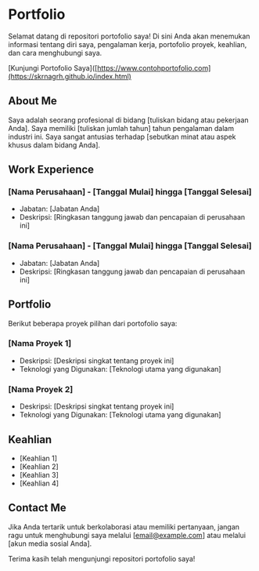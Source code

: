 # Portfolio

Selamat datang di repositori portofolio saya! Di sini Anda akan menemukan informasi tentang diri saya, pengalaman kerja, portofolio proyek, keahlian, dan cara menghubungi saya.

[Kunjungi Portofolio Saya]([https://www.contohportofolio.com](https://skrnagrh.github.io/index.html)

## About Me

Saya adalah seorang profesional di bidang [tuliskan bidang atau pekerjaan Anda]. Saya memiliki [tuliskan jumlah tahun] tahun pengalaman dalam industri ini. Saya sangat antusias terhadap [sebutkan minat atau aspek khusus dalam bidang Anda].

## Work Experience

### [Nama Perusahaan] - [Tanggal Mulai] hingga [Tanggal Selesai]
- Jabatan: [Jabatan Anda]
- Deskripsi: [Ringkasan tanggung jawab dan pencapaian di perusahaan ini]

### [Nama Perusahaan] - [Tanggal Mulai] hingga [Tanggal Selesai]
- Jabatan: [Jabatan Anda]
- Deskripsi: [Ringkasan tanggung jawab dan pencapaian di perusahaan ini]

## Portfolio

Berikut beberapa proyek pilihan dari portofolio saya:

### [Nama Proyek 1]
- Deskripsi: [Deskripsi singkat tentang proyek ini]
- Teknologi yang Digunakan: [Teknologi utama yang digunakan]

### [Nama Proyek 2]
- Deskripsi: [Deskripsi singkat tentang proyek ini]
- Teknologi yang Digunakan: [Teknologi utama yang digunakan]

## Keahlian

- [Keahlian 1]
- [Keahlian 2]
- [Keahlian 3]
- [Keahlian 4]

## Contact Me

Jika Anda tertarik untuk berkolaborasi atau memiliki pertanyaan, jangan ragu untuk menghubungi saya melalui [email@example.com] atau melalui [akun media sosial Anda].

Terima kasih telah mengunjungi repositori portofolio saya!


